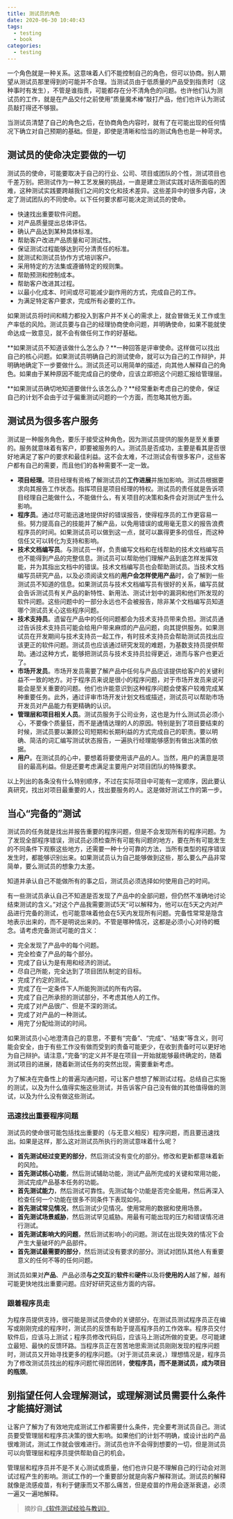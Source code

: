 ```yaml
---
title: 测试员的角色
date: 2020-06-30 10:40:43
tags:
  - testing
  - book
categories:
  - testing
---
```


一个角色就是一种关系。这意味着人们不能控制自己的角色，但可以协商。别人期望从测试员那里得到的可能并不合理。当测试员由于低质量的产品受到指责时（这种事时有发生），不管是谁指责，可能都存在分不清角色的问题。也许他们认为测试员的工作，就是在产品交付之前使用”质量魔术棒“敲打产品，他们也许认为测试员敲打得还不够狠。

当测试员清楚了自己的角色之后，在协商角色内容时，就有了在可能出现的任何情况下确立对自己预期的基础。但是，即使是清晰和恰当的测试角色也是一种苛求。

## 测试员的使命决定要做的一切

测试员的使命，可能要取决于自己的行业、公司、项目或团队的个性，测试项目也千差万别。把测试作为一种工艺发展的挑战，一直是建立测试实践对话所面临的困难，这种测试实践要跨越我们之间的文化和技术差异。这些差异中的很多内容，决定了测试团队的不同使命。以下任何要求都可能决定测试员的使命。

- 快速找出重要软件问题。
- 对产品质量提出总体评估。
- 确认产品达到某种具体标准。
- 帮助客户改进产品质量和可测试性。
- 保证测试过程能够达到可分清责任的标准。
- 就测试和测试员协作方式培训客户。
- 采用特定的方法集或遵循特定的规则集。
- 帮助预测和控制成本。
- 帮助客户改进其过程。
- 以最小化成本、时间或尽可能减少副作用的方式，完成自己的工作。
- 为满足特定客户要求，完成所有必要的工作。

如果测试员将时间和精力都投入到客户并不关心的需求上，就会冒做无关工作或生产率低的风险。测试员要与自己的经理协商使命问题，并明确使命，如果不能就使命达成一致意见，就不会有做任何工作的好基础。

**如果测试员不知道该做什么怎么办？**一种回答是评审使命。这样做可以找出自己的核心问题。如果测试员明确自己的测试使命，就可以为自己的工作辩护，并明确地确定下一步要做什么。测试员还可以用简单的描述，向其他人解释自己的角色。如果由于某种原因不能完成自己的使命，应该立即把这个问题汇报给管理层。

**如果测试员确切地知道要做什么该怎么办？**经常重新考虑自己的使命，保证自己的计划不会由于过于偏重测试问题的一个方面，而忽略其他方面。

<!-- more -->

## 测试员为很多客户服务

测试是一种服务角色，要乐于接受这种角色，因为测试员提供的服务是至关重要的。服务就意味着有客户，即要被服务的人。测试员是否成功，主要是看其是否很好地满足了客户的要求和最佳利益。这不会太难，不过测试会有很多客户，这些客户都有自己的需要，而且他们的各种需要不一定一致。

- **项目经理**。项目经理有资格了解测试员的**工作进展**并施加影响。测试员根据要求向其报告工作状态。指挥项目是项目经理的特权。测试员的责任就是告诉项目经理自己能做什么，不能做什么，有关项目的决策和条件会对测试产生什么影响。
- **程序员**。通过尽可能迅速地提供好的错误报告，使得程序员的工作更容易一些。努力提高自己的技能并了解产品，以免用错误的或用毫无意义的报告浪费程序员的时间。如果测试员可以做到这一点，就可以赢得更多的信任，而这种信任又可以转化为支持和影响。
- **技术文档编写员**。与测试员一样，负责编写文档和在线帮助的技术文档编写员也不能得到产品的完整信息。测试员可以帮助他们理解产品到底怎样发挥效能，并为其指出文档中的错误。技术文档编写员也会帮助测试员。当技术文档编写员研究产品，以及必须阅读文档的**用户会怎样使用产品**时，会了解到一些测试员不知道的信息。如果测试员与技术文档编写员有很好的关系，编写员就会告诉测试员有关产品的新特性、新用法、测试计划中的漏洞和他们所发现的软件问题。这些问题中的一部分永远也不会被报告，除非某个文档编写员知道哪个测试员关心这些程序问题。
- **技术支持员**。遗留在产品中的任何问题都会为技术支持员带来负担。测试员通过告诉技术支持员可能会给用户带来麻烦的产品问题，向其提供服务。如果测试员在开发期间与技术支持员一起工作，有时技术支持员会帮助测试员找出应该更正的软件问题。测试员也应该通过研究发现的难题，为基数支持员提供帮助。通过这种方式，能够把测试员与技术支持员拉得更近，进而与客户也更近了。
- **市场开发员**。市场开发员需要了解产品中任何与产品应该提供给客户的关键利益不一致的地方。对于程序员来说是很小的程序问题，对于市场开发员来说可能会是至关重要的问题。他们也许能意识到这种程序问题会使客户较难完成某种重要任务。此外，通过评审市场开发计划文档或描述，测试员可以帮助市场开发员对产品能力有更精确的认识。
- **管理层和项目相关人员**。测试员服务于公司业务，这也是为什么测试员必须小心，不要像个质量狂，而不是通情达理的人的原因。特别是到了项目要结束的时候，测试员要以兼顾公司短期和长期利益的方式完成自己的职责。要以明确、简洁的词汇编写测试状态报告，一遍执行经理能够感到有做出决策的依据。
- **用户**。在测试员的心中，要想着将要使用该产品的人。当然，用户的满意是项目的最高利益。但是还要考虑满足主要用户对项目团队的特殊要求。

以上列出的各条没有什么特别顺序，不过在实际项目中可能有一定顺序，因此要认真研究，找出对项目最重要的人，找出要服务的人。这是做好测试工作的第一步。

## 当心“完备的”测试

测试员的任务就是找出并报告重要的程序问题，但是不会发现所有的程序问题。为了发现全部程序错误，测试员必须检查所有可能有问题的地方，要在所有可能发生的不同条件下观察这些地方，还需要一种十分可靠的方法，当所有类型的程序错误发生时，都能够识别出来。如果测试员认为自己能够做到这些，那么要么产品非常简单，要么测试员的想象力太差。

知道并承认自己不能做所有的事之后，测试员必须选择如何使用自己的时间。

有一些测试员承认自己不知道是否发现了产品中的全部问题，但仍然不准确地讨论结束测试的含义。”对这个产品我需要测试5天“可以解释为，他可以在5天之内对产品进行完备的测试，也可能意味着他会在5天内发现所有问题。完备性常常是隐含地表示出来的，而不是明说出来的。不管是哪种情况，这都是必须小心对待的概念。请考虑完备测试可能的含义：

- 完全发现了产品中的每个问题。
- 完全检查了产品的每个部分。
- 完成了自认为是有用和经济的测试。
- 尽自己所能，完全达到了项目团队制定的目标。
- 完成了约定的测试。
- 完成了在一定条件下人所能狗测试的所有内容。
- 完成了自己所承担的测试部分，不考虑其他人的工作。
- 完成了对产品很广、但是不深的测试。
- 完成了对产品的一种测试。
- 用完了分配给测试的时间。

如果测试员小心地澄清自己的意思，不要有“完备”、“完成”、“结束”等含义，则可能会安全，由于有些工作没有做而受到的责备可能更少，在收到责备时可以更好地为自己辩护。请注意，”完备“的定义并不是在项目一开始就能够最终确定的，随着测试项目的进展，随着新测试任务的突然出现，需要重新考虑。

为了解决在完备性上的普遍沟通问题，可让客户想想了解测试过程。总结自己实施的测试，以及为什么值得实施这些测试，并告诉客户自己没有做的其他值得做的测试，以及为什么没有做这些测试。

### 迅速找出重要程序问题

测试员的使命很可能包括找出重要的（与无意义相反）程序问题，而且要迅速找出。如果是这样，那么这对测试员所执行的测试意味着什么呢？

- **首先测试经过变更的部分**，然后测试没有变化的部分。修改和更新都意味着新的风险。
- **首先测试核心功能**，然后测试辅助功能，测试产品所完成的关键和常用功能，测试完成产品基本任务的功能。
- **首先测试能力**，然后测试可靠性。先测试每个功能是否完全能用，然后再深入检查任何一个功能在很多不同条件下表现如何。
- **首先测试常见情况**，然后测试少见情况。使用常用的数据和使用场景。
- **首先测试场景威胁**，然后测试罕见威胁。用最有可能出现的压力和错误情况进行测试。
- **首先测试影响大的问题**，然后测试影响小的问题。测试在出现失效的情况下会产生大量破坏的产品部件。
- **首先测试最需要的部分**，然后测试没有要求的部分。测试对团队其他人有重要意义的任何不等的任何问题。

测试员如果对**产品**、产品必须**与之交互**的**软件**和**硬件**以及将**使用的人**越了解，越有可能更快地找出重要问题。应好好研究这些方面的内容。

### 跟着程序员走

为程序员提供支持，很可能是测试员使命的关键部分。在测试员测试程序员正在编写或刚刚完成的程序时，测试员的反馈有助于提高程序员的工作效率。程序员交付软件后，应该马上测试；程序员修改代码后，应该马上测试所做的变更。尽可能建立最短、最快的反馈环路。当程序员正在苦苦地思索测试员刚刚发现的程序问题时，测试员又开始寻找更多的程序问题。（对于测试员来说，）理想情况是，程序员为了修改测试员找出的程序问题忙得团团转，**使程序员，而不是测试员，成为项目的瓶颈**。

## 别指望任何人会理解测试，或理解测试员需要什么条件才能搞好测试

让客户了解为了有效地完成测试工作都需要什么条件，完全要考测试员自己。测试员要受管理层和程序员决策的很大影响。如果他们的计划不明确，或设计出的产品很难测试，测试工作就会很难进行。测试员也许不会得到想要的一切，但是测试员可以向管理层和程序员提供帮助自己的机会。

管理层和程序员并不是不关心测试或质量，他们也许只是不理解自己的行动会对测试过程产生的影响。测试工作的一个重要部分就是向客户解释测试。测试员的解释就像是流感疫苗，有利于健康而又不那么痛苦，但是疫苗的作用会逐渐衰退，必须一遍又一遍地解释。

> 摘抄自[《软件测试经验与教训》](https://book.douban.com/subject/1139061/)